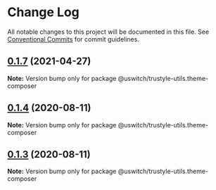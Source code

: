 # Change Log

All notable changes to this project will be documented in this file.
See [Conventional Commits](https://conventionalcommits.org) for commit guidelines.

## [0.1.7](https://github.com/uswitch/trustyle/compare/@uswitch/trustyle-utils.theme-composer@0.1.6...@uswitch/trustyle-utils.theme-composer@0.1.7) (2021-04-27)

**Note:** Version bump only for package @uswitch/trustyle-utils.theme-composer





## [0.1.4](https://github.com/uswitch/trustyle/compare/@uswitch/trustyle-utils.theme-composer@0.1.3...@uswitch/trustyle-utils.theme-composer@0.1.4) (2020-08-11)

**Note:** Version bump only for package @uswitch/trustyle-utils.theme-composer





## [0.1.3](https://github.com/uswitch/trustyle/compare/@uswitch/trustyle-utils.theme-composer@0.1.2...@uswitch/trustyle-utils.theme-composer@0.1.3) (2020-08-11)

**Note:** Version bump only for package @uswitch/trustyle-utils.theme-composer

